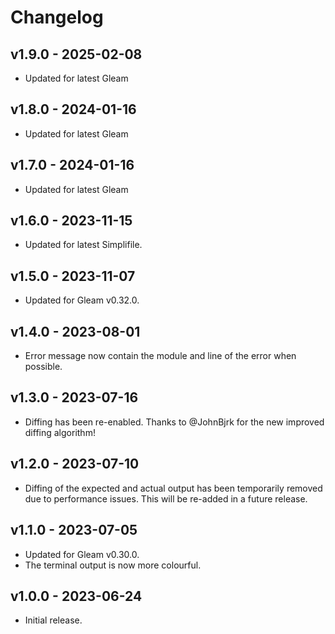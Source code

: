 # Changelog

## v1.9.0 - 2025-02-08

- Updated for latest Gleam
## v1.8.0 - 2024-01-16

- Updated for latest Gleam

## v1.7.0 - 2024-01-16

- Updated for latest Gleam

## v1.6.0 - 2023-11-15

- Updated for latest Simplifile.

## v1.5.0 - 2023-11-07

- Updated for Gleam v0.32.0.

## v1.4.0 - 2023-08-01

- Error message now contain the module and line of the error when possible.

## v1.3.0 - 2023-07-16

- Diffing has been re-enabled. Thanks to @JohnBjrk for the new improved diffing
  algorithm!

## v1.2.0 - 2023-07-10

- Diffing of the expected and actual output has been temporarily removed due to
  performance issues. This will be re-added in a future release.

## v1.1.0 - 2023-07-05

- Updated for Gleam v0.30.0.
- The terminal output is now more colourful.

## v1.0.0 - 2023-06-24

- Initial release.
